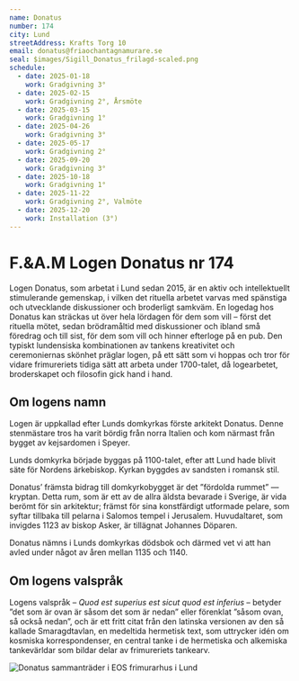 ```yaml
---
name: Donatus
number: 174
city: Lund
streetAddress: Krafts Torg 10
email: donatus@friaochantagnamurare.se
seal: $images/Sigill_Donatus_frilagd-scaled.png
schedule:
  - date: 2025-01-18
    work: Gradgivning 3°
  - date: 2025-02-15
    work: Gradgivning 2°, Årsmöte
  - date: 2025-03-15
    work: Gradgivning 1°
  - date: 2025-04-26
    work: Gradgivning 3°
  - date: 2025-05-17
    work: Gradgivning 2°
  - date: 2025-09-20
    work: Gradgivning 3°
  - date: 2025-10-18
    work: Gradgivning 1°
  - date: 2025-11-22
    work: Gradgivning 2°, Valmöte
  - date: 2025-12-20
    work: Installation (3°)
---
```

# F.&A.M Logen Donatus nr 174

Logen Donatus, som arbetat i Lund sedan 2015, är en aktiv och intellektuellt stimulerande gemenskap, i vilken det rituella arbetet varvas med spänstiga och utvecklande diskussioner och broderligt samkväm. En logedag hos Donatus kan sträckas ut över hela lördagen för dem som vill – först det rituella mötet, sedan brödramåltid med diskussioner och ibland små föredrag och till sist, för dem som vill och hinner efterloge på en pub. Den typiskt lundensiska kombinationen av tankens kreativitet och ceremoniernas skönhet präglar logen, på ett sätt som vi hoppas och tror för vidare frimureriets tidiga sätt att arbeta under 1700-talet, då logearbetet, broderskapet och filosofin gick hand i hand.

## Om logens namn

Logen är uppkallad efter Lunds domkyrkas förste arkitekt Donatus. Denne stenmästare tros ha varit bördig från norra Italien och kom närmast från bygget av kejsardomen i Speyer.

Lunds domkyrka började byggas på 1100-talet, efter att Lund hade blivit säte för Nordens ärkebiskop. Kyrkan byggdes av sandsten i romansk stil. 

Donatus’ främsta bidrag till domkyrkobygget är det ”fördolda rummet” — kryptan. Detta rum, som är ett av de allra äldsta bevarade i Sverige, är vida berömt för sin arkitektur; främst för sina konstfärdigt utformade pelare, som syftar tillbaka till pelarna i Salomos tempel i Jerusalem. Huvudaltaret, som invigdes 1123 av biskop Asker, är tillägnat Johannes Döparen. 

Donatus nämns i Lunds domkyrkas dödsbok och därmed vet vi att han avled under något av åren mellan 1135 och 1140.

## Om logens valspråk

Logens valspråk – _Quod est superius est sicut quod est inferius_ – betyder ”det som är ovan är såsom det som är nedan” eller förenklat ”såsom ovan, så också nedan”, och är ett fritt citat från den latinska versionen av den så kallade Smaragdtavlan, en medeltida hermetisk text, som uttrycker idén om kosmiska korrespondenser, en central tanke i de hermetiska och alkemiska tankevärldar som bildar delar av frimureriets tankearv.

![Donatus sammanträder i EOS frimurarhus i Lund]($images/EOS-1024x735.jpg)